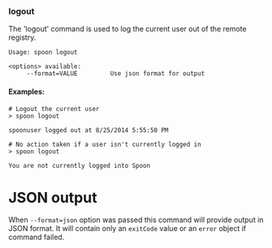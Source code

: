 ### logout

The 'logout' command is used to log the current user out of the remote registry. 

```
Usage: spoon logout

<options> available:
     --format=VALUE         Use json format for output
```

#### Examples:

```
# Logout the current user
> spoon logout

spoonuser logged out at 8/25/2014 5:55:50 PM

# No action taken if a user isn't currently logged in
> spoon logout

You are not currently logged into Spoon
```

# JSON output

When `--format=json` option was passed this command will provide output in JSON format. It will contain only an `exitCode` value or an `error` object if command failed.